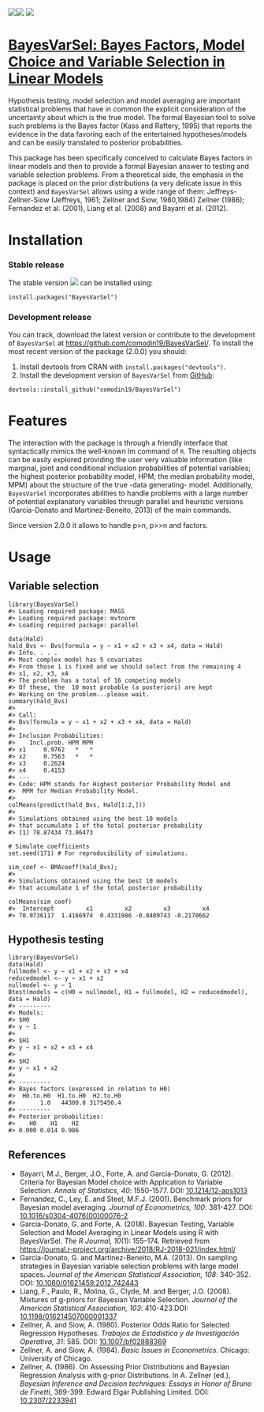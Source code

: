 [![](https://www.r-pkg.org/badges/version/BayesVarSel)](https://cran.r-project.org/package=BayesVarSel/)[![](https://cranlogs.r-pkg.org/badges/BayesVarSel)](https://cran.r-project.org/package=BayesVarSel/)
[![](https://cranlogs.r-pkg.org/badges/grand-total/BayesVarSel/)](https://cran.r-project.org/package=BayesVarSel/)

[BayesVarSel: Bayes Factors, Model Choice and Variable Selection in Linear Models](https://github.com/comodin19/BayesVarSel/)
============================================================================================================================

Hypothesis testing, model selection and model averaging are important
statistical problems that have in common the explicit consideration of
the uncertainty about which is the true model. The formal Bayesian tool
to solve such problems is the Bayes factor (Kass and Raftery, 1995) that
reports the evidence in the data favoring each of the entertained
hypotheses/models and can be easily translated to posterior
probabilities.

This package has been specifically conceived to calculate Bayes factors
in linear models and then to provide a formal Bayesian answer to testing
and variable selection problems. From a theoretical side, the emphasis
in the package is placed on the prior distributions (a very delicate
issue in this context) and `BayesVarSel` allows using a wide range of
them: Jeffreys-Zellner-Siow (Jeffreys, 1961; Zellner and Siow,
1980,1984) Zellner (1986); Fernandez et al. (2001), Liang et al. (2008)
and Bayarri et al. (2012).

Installation
============

### Stable release

The stable version
[![](https://www.r-pkg.org/badges/version/BayesVarSel)](https://cran.r-project.org/package=BayesVarSel/)
can be installed using:

    install.packages("BayesVarSel")

### Development release

You can track, download the latest version or contribute to the
development of `BayesVarSel` at
<https://github.com/comodin19/BayesVarSel/>. To install the most recent
version of the package (2.0.0) you should:

1.  Install devtools from CRAN with `install.packages("devtools")`.
2.  Install the development version of `BayesVarSel` from
    [GitHub](https://github.com/comodin19/BayesVarSel):

<!-- -->

    devtools::install_github("comodin19/BayesVarSel")

Features
========

The interaction with the package is through a friendly interface that
syntactically mimics the well-known lm command of `R`. The resulting
objects can be easily explored providing the user very valuable
information (like marginal, joint and conditional inclusion
probabilities of potential variables; the highest posterior probability
model, HPM; the median probability model, MPM) about the structure of
the true -data generating- model. Additionally, `BayesVarSel`
incorporates abilities to handle problems with a large number of
potential explanatory variables through parallel and heuristic versions
(Garcia-Donato and Martinez-Beneito, 2013) of the main commands.

Since version 2.0.0 it allows to handle p>n, p>>n and factors.

Usage
=====

Variable selection
------------------

    library(BayesVarSel)
    #> Loading required package: MASS
    #> Loading required package: mvtnorm
    #> Loading required package: parallel

    data(Hald)
    hald_Bvs <- Bvs(formula = y ~ x1 + x2 + x3 + x4, data = Hald)
    #> Info. . . .
    #> Most complex model has 5 covariates
    #> From those 1 is fixed and we should select from the remaining 4 
    #> x1, x2, x3, x4
    #> The problem has a total of 16 competing models
    #> Of these, the  10 most probable (a posteriori) are kept
    #> Working on the problem...please wait.
    summary(hald_Bvs)
    #> 
    #> Call:
    #> Bvs(formula = y ~ x1 + x2 + x3 + x4, data = Hald)
    #> 
    #> Inclusion Probabilities:
    #>    Incl.prob. HPM MPM
    #> x1     0.9762   *   *
    #> x2     0.7563   *   *
    #> x3     0.2624        
    #> x4     0.4153        
    #> ---
    #> Code: HPM stands for Highest posterior Probability Model and
    #>  MPM for Median Probability Model.
    #> 
    colMeans(predict(hald_Bvs, Hald[1:2,]))
    #> 
    #> Simulations obtained using the best 10 models
    #> that accumulate 1 of the total posterior probability
    #> [1] 78.87434 73.06473

    # Simulate coefficients
    set.seed(171) # For reproducibility of simulations.

    sim_coef <- BMAcoeff(hald_Bvs);
    #> 
    #> Simulations obtained using the best 10 models
    #> that accumulate 1 of the total posterior probability

    colMeans(sim_coef)
    #>  Intercept         x1         x2         x3         x4 
    #> 70.9736117  1.4166974  0.4331986 -0.0409743 -0.2170662

Hypothesis testing
------------------

    library(BayesVarSel)
    data(Hald)
    fullmodel <- y ~ x1 + x2 + x3 + x4
    reducedmodel <- y ~ x1 + x2
    nullmodel <- y ~ 1
    Btest(models = c(H0 = nullmodel, H1 = fullmodel, H2 = reducedmodel), data = Hald)
    #> ---------
    #> Models:
    #> $H0
    #> y ~ 1
    #> 
    #> $H1
    #> y ~ x1 + x2 + x3 + x4
    #> 
    #> $H2
    #> y ~ x1 + x2
    #> 
    #> ---------
    #> Bayes factors (expressed in relation to H0)
    #>  H0.to.H0  H1.to.H0  H2.to.H0 
    #>       1.0   44300.8 3175456.4 
    #> ---------
    #> Posterior probabilities:
    #>    H0    H1    H2 
    #> 0.000 0.014 0.986

References
----------

-   Bayarri, M.J., Berger, J.O., Forte, A. and Garcia-Donato, G. (2012).
    Criteria for Bayesian Model choice with Application to Variable
    Selection. *Annals of Statistics, 40*: 1550-1577. DOI:
    [10.1214/12-aos1013](https://www.dx.doi.org/10.1214/12-aos1013/)
-   Fernandez, C., Ley, E. and Steel, M.F.J. (2001). Benchmark priors
    for Bayesian model averaging. *Journal of Econometrics, 100*:
    381-427. DOI:
    [10.1016/s0304-4076(00)00076-2](https://www.dx.doi.org/10.1016/s0304-4076(00)00076-2/)
-   Garcia-Donato, G. and Forte, A. (2018). Bayesian Testing, Variable
    Selection and Model Averaging in Linear Models using R with
    BayesVarSel. *The R Journal, 10*(1): 155–174. Retrieved from
    <https://journal.r-project.org/archive/2018/RJ-2018-021/index.html/>
-   Garcia-Donato, G. and Martinez-Beneito, M.A. (2013). On sampling
    strategies in Bayesian variable selection problems with large model
    spaces. *Journal of the American Statistical Association, 108*:
    340-352. DOI:
    [10.1080/01621459.2012.742443](https://www.dx.doi.org/10.1080/01621459.2012.742443/)
-   Liang, F., Paulo, R., Molina, G., Clyde, M. and Berger, J.O. (2008).
    Mixtures of g-priors for Bayesian Variable Selection. *Journal of
    the American Statistical Association, 103*: 410-423.DOI:
    [10.1198/016214507000001337](https://www.dx.doi.org/10.1198/016214507000001337/)
-   Zellner, A. and Siow, A. (1980). Posterior Odds Ratio for Selected
    Regression Hypotheses. *Trabajos de Estadística y de Investigación
    Operativa, 31*: 585. DOI:
    [10.1007/bf02888369](https://www.dx.doi.org/10.1007/bf02888369/)
-   Zellner, A. and Siow, A. (1984). *Basic Issues in Econometrics*.
    Chicago: University of Chicago.
-   Zellner, A. (1986). On Assessing Prior Distributions and Bayesian
    Regression Analysis with g-prior Distributions. In A. Zellner (ed.),
    *Bayesian Inference and Decision techniques: Essays in Honor of
    Bruno de Finetti*, 389-399. Edward Elgar Publishing Limited. DOI:
    [10.2307/2233941](https://www.dx.doi.org/10.2307/2233941/)
